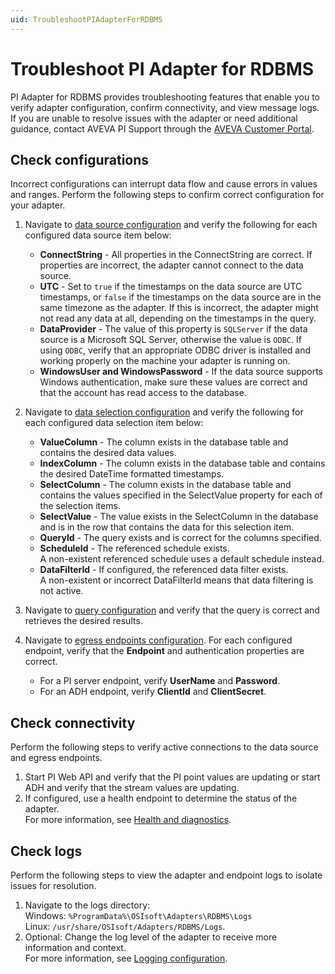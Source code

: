 ```yaml
---
uid: TroubleshootPIAdapterForRDBMS
---
```


# Troubleshoot PI Adapter for RDBMS

PI Adapter for RDBMS provides troubleshooting features that enable you to verify adapter configuration, confirm connectivity, and view message logs. If you are unable to resolve issues with the adapter or need additional guidance, contact AVEVA PI Support through the [AVEVA Customer Portal](https://my.osisoft.com/).

## Check configurations

Incorrect configurations can interrupt data flow and cause errors in values and ranges. Perform the following steps to confirm correct configuration for your adapter.

1. Navigate to [data source configuration](xref:PIAdapterForRDBMSDataSourceConfiguration) and verify the following for each configured data source item below:

    * **ConnectString** - All properties in the ConnectString are correct. If properties are incorrect, the adapter cannot connect to the data source.
    * **UTC** - Set to `true` if the timestamps on the data source are UTC timestamps, or `false` if the timestamps on the data source are in the same timezone as the adapter. If this is incorrect, the adapter might not read any data at all, depending on the timestamps in the query.
    * **DataProvider** - The value of this property is `SQLServer` if the data source is a Microsoft SQL Server, otherwise the value is `ODBC`. If using `ODBC`, verify that an appropriate ODBC driver is installed and working properly on the machine your adapter is running on.
    * **WindowsUser and WindowsPassword** - If the data source supports Windows authentication, make sure these values are correct and that the account has read access to the database.

2. Navigate to [data selection configuration](xref:PIAdapterForRDBMSDataSelectionConfiguration) and verify the following for each configured data selection item below:

    * **ValueColumn** - The column exists in the database table and contains the desired data values.
    * **IndexColumn** - The column exists in the database table and contains the desired DateTime formatted timestamps.
    * **SelectColumn** - The column exists in the database table and contains the values specified in the SelectValue property for each of the selection items.
    * **SelectValue** - The value exists in the SelectColumn in the database and is in the row that contains the data for this selection item.
    * **QueryId** - The query exists and is correct for the columns specified.
    * **ScheduleId** - The referenced schedule exists. <br> A non-existent referenced schedule uses a default schedule instead.
    * **DataFilterId** - If configured, the referenced data filter exists.<br> A non-existent or incorrect DataFilterId means that data filtering is not active.

3. Navigate to [query configuration](xref:PIAdapterForRDBMSQueriesConfiguration) and verify that the query is correct and retrieves the desired results.

4. Navigate to [egress endpoints configuration](xref:EgressEndpointsConfiguration). For each configured endpoint, verify that the **Endpoint** and authentication properties are correct.

    * For a PI server endpoint, verify **UserName** and **Password**.
    * For an ADH endpoint, verify **ClientId** and **ClientSecret**.

## Check connectivity

Perform the following steps to verify active connections to the data source and egress endpoints.

1. Start PI Web API and verify that the PI point values are updating or start ADH and verify that the stream values are updating.
2. If configured, use a health endpoint to determine the status of the adapter.<br>For more information, see [Health and diagnostics](xref:HealthAndDiagnostics).

## Check logs

Perform the following steps to view the adapter and endpoint logs to isolate issues for resolution.

1. Navigate to the logs directory:<br>
    Windows: `%ProgramData%\OSIsoft\Adapters\RDBMS\Logs`<br>
    Linux: `/usr/share/OSIsoft/Adapters/RDBMS/Logs`.
2. Optional: Change the log level of the adapter to receive more information and context.<br>For more information, see [Logging configuration](xref:LoggingConfiguration).
